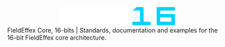 <div align="center">
    <img src="/Repository/Asset/FxC16_DarkLogoText.svg" alt="FXC16" />
</div>
FieldEffex Core, 16-bits | Standards, documentation and examples for the 16-bit FieldEffex core architecture.
